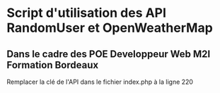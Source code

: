 # Script d'utilisation des API RandomUser et OpenWeatherMap

## Dans le cadre des POE Developpeur Web M2I Formation Bordeaux

Remplacer la clé de l'API dans le fichier index.php à la ligne 220